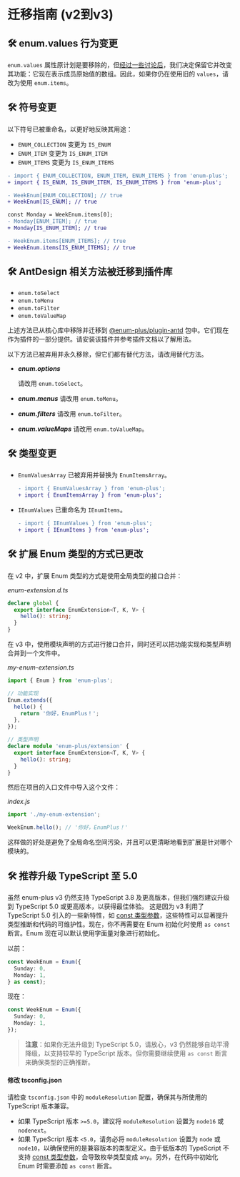 # 迁移指南 (v2到v3)

## 🛠 enum.values 行为变更

`enum.values` 属性原计划是要移除的，但[经过一些讨论后](https://github.com/shijistar/enum-plus/issues/13)，我们决定保留它并改变其功能：它现在表示成员原始值的数组。因此，如果你仍在使用旧的 `values`，请改为使用 `enum.items`。

## 🛠 符号变更

以下符号已被重命名，以更好地反映其用途：

- `ENUM_COLLECTION` 变更为 `IS_ENUM`
- `ENUM_ITEM` 变更为 `IS_ENUM_ITEM`
- `ENUM_ITEMS` 变更为 `IS_ENUM_ITEMS`

```diff
- import { ENUM_COLLECTION, ENUM_ITEM, ENUM_ITEMS } from 'enum-plus';
+ import { IS_ENUM, IS_ENUM_ITEM, IS_ENUM_ITEMS } from 'enum-plus';

- WeekEnum[ENUM_COLLECTION]; // true
+ WeekEnum[IS_ENUM]; // true

const Monday = WeekEnum.items[0];
- Monday[ENUM_ITEM]; // true
+ Monday[IS_ENUM_ITEM]; // true

- WeekEnum.items[ENUM_ITEMS]; // true
+ WeekEnum.items[IS_ENUM_ITEMS]; // true
```

## 🛠 AntDesign 相关方法被迁移到插件库

- `enum.toSelect`
- `enum.toMenu`
- `enum.toFilter`
- `enum.toValueMap`

上述方法已从核心库中移除并迁移到 [@enum-plus/plugin-antd](https://www.npmjs.com/package/@enum-plus/plugin-antd) 包中。它们现在作为插件的一部分提供。请安装该插件并参考插件文档以了解用法。

以下方法已被弃用并永久移除，但它们都有替代方法，请改用替代方法。

- _**enum.options**_

  请改用 `enum.toSelect`。

- _**enum.menus**_
  请改用 `enum.toMenu`。

- _**enum.filters**_
  请改用 `enum.toFilter`。

- _**enum.valueMaps**_
  请改用 `enum.toValueMap`。

## 🛠 类型变更

- `EnumValuesArray` 已被弃用并替换为 `EnumItemsArray`。

  ```diff
  - import { EnumValuesArray } from 'enum-plus';
  + import { EnumItemsArray } from 'enum-plus';
  ```

- `IEnumValues` 已重命名为 `IEnumItems`。

  ```diff
  - import { IEnumValues } from 'enum-plus';
  + import { IEnumItems } from 'enum-plus';
  ```

## 🛠 扩展 Enum 类型的方式已更改

在 v2 中，扩展 Enum 类型的方式是使用全局类型的接口合并：

_enum-extension.d.ts_

```ts
declare global {
  export interface EnumExtension<T, K, V> {
    hello(): string;
  }
}
```

在 v3 中，使用模块声明的方式进行接口合并，同时还可以把功能实现和类型声明合并到一个文件中。

_my-enum-extension.ts_

```ts
import { Enum } from 'enum-plus';

// 功能实现
Enum.extends({
  hello() {
    return '你好，EnumPlus！';
  },
});

// 类型声明
declare module 'enum-plus/extension' {
  export interface EnumExtension<T, K, V> {
    hello(): string;
  }
}
```

然后在项目的入口文件中导入这个文件：

_index.js_

```ts
import './my-enum-extension';

WeekEnum.hello(); // '你好，EnumPlus！'
```

这样做的好处是避免了全局命名空间污染，并且可以更清晰地看到扩展是针对哪个模块的。

## 🛠 推荐升级 TypeScript 至 5.0

虽然 enum-plus v3 仍然支持 TypeScript 3.8 及更高版本，但我们强烈建议升级到 TypeScript 5.0 或更高版本，以获得最佳体验。 这是因为 v3 利用了 TypeScript 5.0 引入的一些新特性，如 [const 类型参数](https://www.typescriptlang.org/docs/handbook/release-notes/typescript-5-0.html#const-type-parameters)，这些特性可以显著提升类型推断和代码的可维护性。现在，你不再需要在 Enum 初始化时使用 `as const` 断言。Enum 现在可以默认使用字面量对象进行初始化。

以前：

```ts
const WeekEnum = Enum({
  Sunday: 0,
  Monday: 1,
} as const);
```

现在：

```ts
const WeekEnum = Enum({
  Sunday: 0,
  Monday: 1,
});
```

> **注意**：如果你无法升级到 TypeScript 5.0，请放心，v3 仍然能够自动平滑降级，以支持较早的 TypeScript 版本。但你需要继续使用 `as const` 断言来确保类型的正确推断。

#### 修改 tsconfig.json

请检查 `tsconfig.json` 中的 `moduleResolution` 配置，确保其与所使用的 TypeScript 版本兼容。

- 如果 TypeScript 版本 `>=5.0`，建议将 `moduleResolution` 设置为 `node16` 或 `nodenext`。
- 如果 TypeScript 版本 `<5.0`，请务必将 `moduleResolution` 设置为 `node` 或 `node10`，以确保使用的是兼容版本的类型定义。由于低版本的 TypeScript 不支持 [const 类型参数](https://www.typescriptlang.org/docs/handbook/release-notes/typescript-5-0.html#const-type-parameters)，会导致枚举类型变成 `any`。另外，在代码中初始化 Enum 时需要添加 `as const` 断言。
